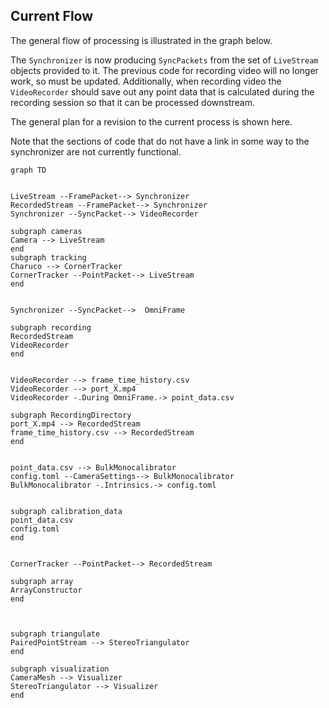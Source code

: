 ## Current Flow

The general flow of processing is illustrated in the graph below. 

The `Synchronizer` is now producing `SyncPackets` from the set of  `LiveStream` objects provided to it. The previous code for recording video will no longer work, so must be updated. Additionally, when recording video the `VideoRecorder` should save out any point data that is calculated during the recording session so that it can be processed downstream.

The general plan for a revision to the current process is shown here.

Note that the sections of code that do not have a link in some way to the synchronizer are not currently functional.

```mermaid
graph TD


LiveStream --FramePacket--> Synchronizer
RecordedStream --FramePacket--> Synchronizer
Synchronizer --SyncPacket--> VideoRecorder

subgraph cameras
Camera --> LiveStream
end
subgraph tracking
Charuco --> CornerTracker
CornerTracker --PointPacket--> LiveStream
end


Synchronizer --SyncPacket-->  OmniFrame

subgraph recording
RecordedStream
VideoRecorder 
end


VideoRecorder --> frame_time_history.csv
VideoRecorder --> port_X.mp4 
VideoRecorder -.During OmniFrame.-> point_data.csv

subgraph RecordingDirectory
port_X.mp4 --> RecordedStream
frame_time_history.csv --> RecordedStream
end


point_data.csv --> BulkMonocalibrator
config.toml --CameraSettings--> BulkMonocalibrator
BulkMonocalibrator -.Intrinsics.-> config.toml


subgraph calibration_data
point_data.csv
config.toml
end


CornerTracker --PointPacket--> RecordedStream

subgraph array
ArrayConstructor
end



subgraph triangulate
PairedPointStream --> StereoTriangulator
end

subgraph visualization
CameraMesh --> Visualizer
StereoTriangulator --> Visualizer
end

```
